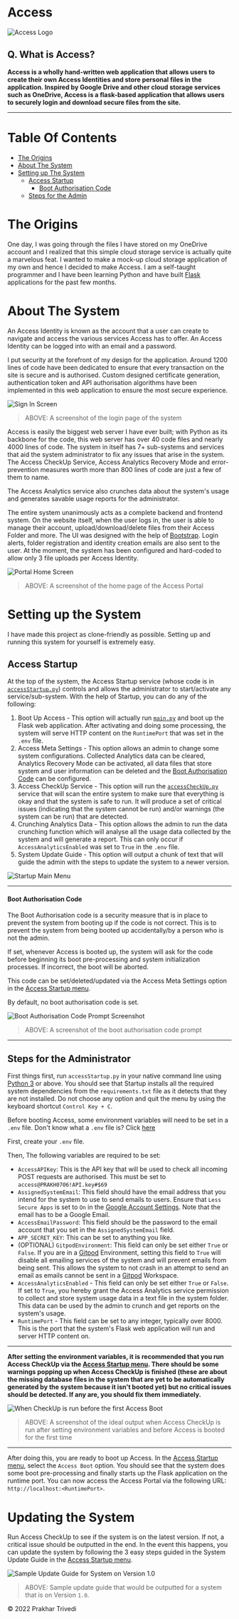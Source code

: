 # Access

![Access Logo](/assets/accessLogo.png)

## Q. What is Access?

**Access is a wholly hand-written web application that allows users to create their own Access Identities and store personal files in the application. Inspired by Google Drive and other cloud storage services such as OneDrive, Access is a flask-based application that allows users to securely login and download secure files from the site.**

---

# Table Of Contents

- [The Origins](#the-origins)
- [About The System](#about-the-system)
- [Setting up The System](#setting-up-the-system)
    - [Access Startup](#access-startup)
        - [Boot Authorisation Code](#boot-authorisation-code)
    - [Steps for the Admin](#steps-for-the-administrator)

# The Origins

One day, I was going through the files I have stored on my OneDrive account and I realized that this simple cloud storage service is actually quite a marvelous feat. I wanted to make a mock-up cloud storage application of my own and hence I decided to make Access. I am a self-taught programmer and I have been learning Python and have built [Flask](https://flask.palletsprojects.com/en/2.1.x/) applications for the past few months.

# About The System

An Access Identity is known as the account that a user can create to navigate and access the various services Access has to offer. An Access Identity can be logged into with an email and a password.

I put security at the forefront of my design for the application. Around 1200 lines of code have been dedicated to ensure that every transaction on the site is secure and is authorised. Custom designed certificate generation, authentication token and API authorisation algorithms have been implemented in this web application to ensure the most secure experience.

![Sign In Screen](/docs/img/signinScreen.png)

> ABOVE: A screenshot of the login page of the system

Access is easily the biggest web server I have ever built; with Python as its backbone for the code, this web server has over 40 code files and nearly 4000 lines of code. The system in itself has 7+ sub-systems and services that aid the system administrator to fix any issues that arise in the system. The Access CheckUp Service, Access Analytics Recovery Mode and error-prevention measures worth more than 800 lines of code are just a few of them to name. 

The Access Analytics service also crunches data about the system's usage and generates savable usage reports for the administrator.

The entire system unanimously acts as a complete backend and frontend system. On the website itself, when the user logs in, the user is able to manage their account, upload/download/delete files from their Access Folder and more. The UI was designed with the help of [Bootstrap](https://getbootstrap.com). Login alerts, folder registration and identity creation emails are also sent to the user. At the moment, the system has been configured and hard-coded to allow only 3 file uploads per Access Identity.

![Portal Home Screen](/docs/img/portalHomeScreen.png)

> ABOVE: A screenshot of the home page of the Access Portal

# Setting up the System

I have made this project as clone-friendly as possible. Setting up and running this system for yourself is extremely easy.

## Access Startup

At the top of the system, the Access Startup service (whose code is in [`accessStartup.py`](accessStartup.py)) controls and allows the administrator to start/activate any service/sub-system. With the help of Startup, you can do any of the following:

1) Boot Up Access - This option will actually run [`main.py`](main.py) and boot up the Flask web application. After activating and doing some processing, the system will serve HTTP content on the `RuntimePort` that was set in the `.env` file.
2) Access Meta Settings - This option allows an admin to change some system configurations. Collected Analytics data can be cleared, Analytics Recovery Mode can be activated, all data files that store system and user information can be deleted and the [Boot Authorisation Code](#boot-authorisation-code) can be configured.
3) Access CheckUp Service - This option will run the [`accessCheckUp.py`](accessCheckUp.py) service that will scan the entire system to make sure that everything is okay and that the system is safe to run. It will produce a set of critical issues (indicating that the system cannot be run) and/or warnings (the system can be run) that are detected.
4) Crunching Analytics Data - This option allows the admin to run the data crunching function which will analyse all the usage data collected by the system and will generate a report. This can only occur if `AccessAnalyticsEnabled` was set to `True` in the `.env` file.
5) System Update Guide - This option will output a chunk of text that will guide the admin with the steps to update the system to a newer version.

![Startup Main Menu](docs/img/startupMainMenu.png)

---
#### Boot Authorisation Code

The Boot Authorisation code is a security measure that is in place to prevent the system from booting up if the code is not correct. This is to prevent the system from being booted up accidentally/by a person who is not the admin.

If set, whenever Access is booted up, the system will ask for the code before beginning its boot pre-processing and system initialization processes. If incorrect, the boot will be aborted.

This code can be set/deleted/updated via the Access Meta Settings option in the [Access Startup menu](#access-startup).

By default, no boot authorisation code is set.

![Boot Authorisation Code Prompt Screenshot](/docs/img/authCodeScreenshot.png)

> ABOVE: A screenshot of the boot authorisation code prompt

---

## Steps for the Administrator

First things first, run `accessStartup.py` in your native command line using [Python 3](https://python.org) or above. You should see that Startup installs all the required system dependencies from the `requirements.txt` file as it detects that they are not installed. Do not choose any option and quit the menu by using the keyboard shortcut `Control Key + C`.

Before booting Access, some environment variables will need to be set in a `.env` file. Don't know what a `.env` file is? Click [here](https://malware.expert/general/what-is-env-files/#:~:text=env%20file%20or%20dotenv%20file,your%20Application%20will%20not%20change.)

First, create your `.env` file.

Then, The following variables are required to be set:

- `AccessAPIKey`: This is the API key that will be used to check all incoming POST requests are authorised. This must be set to `access@PRAKH0706!API.key#$69`
- `AssignedSystemEmail`: This field should have the email address that you intend for the system to use to send emails to users. Ensure that `Less Secure Apps` is set to `On` in the [Google Account Settings](https://myaccount.google.com). Note that the email has to be a Google Email.
- `AccessEmailPassword`: This field should be the password to the email account that you set in the `AssignedSystemEmail` field.
- `APP_SECRET_KEY`: This can be set to anything you like.
- (OPTIONAL) `GitpodEnvironment`: This field can only be set either `True` or `False`. If you are in a [Gitpod](https://gitpod.io) Environment, setting this field to `True` will disable all emailing services of the system and will prevent emails from being sent. This allows the system to not crash in an attempt to send an email as emails cannot be sent in a [Gitpod](https://gitpod.io) Workspace.
- `AccessAnalyticsEnabled` - This field can only be set either `True` or `False`. If set to `True`, you hereby grant the Access Analytics service permission to collect and store system usage data in a text file in the system folder. This data can be used by the admin to crunch and get reports on the system's usage.
- `RuntimePort` - This field can be set to any integer, typically over 8000. This is the port that the system's Flask web application will run and server HTTP content on.

--- 
**After setting the environment variables, it is recommended that you run Access CheckUp via the [Access Startup menu](#access-startup). There should be some warnings popping up when Access CheckUp is finished (these are about the missing database files in the system that are yet to be automatically generated by the system because it isn't booted yet) but no critical issues should be detected. If any are, you should fix them immediately.**

![When CheckUp is run before the first Access Boot](/docs/img/firstBootCheckUpScreenshot.png)

> ABOVE: A screenshot of the ideal output when Access CheckUp is run after setting environment variables and before Access is booted for the first time

---

After doing this, you are ready to boot up Access. In the [Access Startup menu](#access-startup), select the `Access Boot` option. You should see that the system does some boot pre-processing and finally starts up the Flask application on the runtime port. You can now access the Access Portal via the following URL: `http://localhost:<RuntimePort>`.

# Updating the System

Run Access CheckUp to see if the system is on the latest version. If not, a critical issue should be outputted in the end. In the event this happens, you can update the system by following the 3 easy steps guided in the System Update Guide in the [Access Startup menu](#access-startup).

![Sample Update Guide for System on Version 1.0](/docs/img/sampleUpdateGuide.png)

> ABOVE: Sample update guide that would be outputted for a system that is on Version `1.0`.

© 2022 Prakhar Trivedi